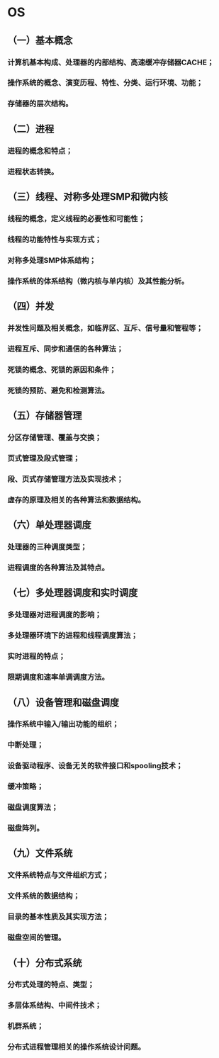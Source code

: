 # OS

## （一）基本概念

### 计算机基本构成、处理器的内部结构、高速缓冲存储器CACHE；

### 操作系统的概念、演变历程、特性、分类、运行环境、功能；

### 存储器的层次结构。

## （二）进程

### 进程的概念和特点；

### 进程状态转换。

## （三）线程、对称多处理SMP和微内核

### 线程的概念，定义线程的必要性和可能性；

### 线程的功能特性与实现方式；

### 对称多处理SMP体系结构；

### 操作系统的体系结构（微内核与单内核）及其性能分析。

## （四）并发

### 并发性问题及相关概念，如临界区、互斥、信号量和管程等；

### 进程互斥、同步和通信的各种算法；

### 死锁的概念、死锁的原因和条件；

### 死锁的预防、避免和检测算法。

## （五）存储器管理

### 分区存储管理、覆盖与交换；

### 页式管理及段式管理；

### 段、页式存储管理方法及实现技术；

### 虚存的原理及相关的各种算法和数据结构。

## （六）单处理器调度

### 处理器的三种调度类型；

### 进程调度的各种算法及其特点。

## （七）多处理器调度和实时调度

### 多处理器对进程调度的影响；

### 多处理器环境下的进程和线程调度算法；

### 实时进程的特点；

### 限期调度和速率单调调度方法。

## （八）设备管理和磁盘调度

### 操作系统中输入/输出功能的组织；

### 中断处理；

### 设备驱动程序、设备无关的软件接口和spooling技术；

### 缓冲策略；

### 磁盘调度算法；

### 磁盘阵列。

## （九）文件系统

### 文件系统特点与文件组织方式；

### 文件系统的数据结构；

### 目录的基本性质及其实现方法；

### 磁盘空间的管理。

## （十）分布式系统

### 分布式处理的特点、类型；

### 多层体系结构、中间件技术；

### 机群系统；

### 分布式进程管理相关的操作系统设计问题。